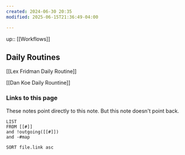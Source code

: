 ```yaml
---
created: 2024-06-30 20:35
modified: 2025-06-15T21:36:49-04:00

---
```

up::  [[Workflows]]
## Daily Routines

[[Lex Fridman Daily Routine]]

[[Dan Koe Daily Rountine]]

### Links to this page
These notes point directly to this note. But this note doesn't point back.
```dataview
LIST
FROM [[#]]
and !outgoing([[#]])
and -#map

SORT file.link asc
```
